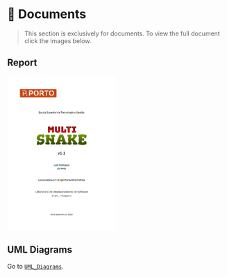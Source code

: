 # :file_folder: Documents

>This section is exclusively for documents. To view the full document click the images below.

## Report

<kbd>[<img src="Report/cover.png" alt="Report" width="250"/>](Report.pdf)</kbd>

<!-- ## SCM Plan

<kbd>[<img src="SCM_Plan/cover.png" alt="SCM_Plan" width="250"/>](SCM_Plan.pdf)</kbd>

## Requirements

<kbd>[<img src="Requirements/cover.png" alt="Requirements" width="250"/>](Requirements.pdf)</kbd>

## User Stories

<kbd>[<img src="User_Stories/cover.png" alt="User_Stories" width="250"/>](User_Stories.pdf)</kbd> -->

<!-- ## Mockups

Go to [`Mockups`](Mockups). -->

## UML Diagrams

Go to [`UML_Diagrams`](UML_Diagrams).
